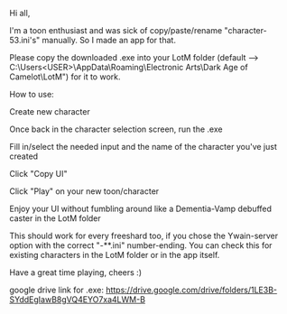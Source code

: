 Hi all,

I'm a toon enthusiast and was sick of copy/paste/rename "character-53.ini's" manually. So I made an app for that.

Please copy the downloaded .exe into your LotM folder (default --> C:\Users\<USER>\AppData\Roaming\Electronic Arts\Dark Age of Camelot\LotM") for it to work.

How to use:

Create new character

Once back in the character selection screen, run the .exe

Fill in/select the needed input and the name of the character you've just created

Click "Copy UI"

Click "Play" on your new toon/character

Enjoy your UI without fumbling around like a Dementia-Vamp debuffed caster in the LotM folder

This should work for every freeshard too, if you chose the Ywain-server option with the correct "-**.ini" number-ending. You can check this for existing characters in the LotM folder or in the app itself.

Have a great time playing, cheers :)

google drive link for .exe: https://drive.google.com/drive/folders/1LE3B-SYddEgIawB8gVQ4EYO7xa4LWM-B
